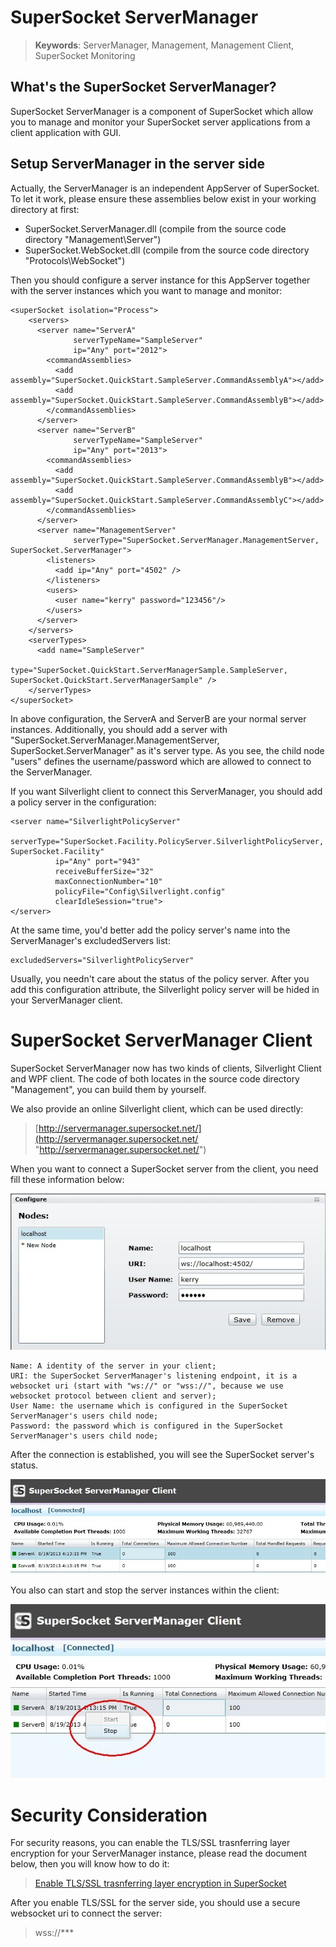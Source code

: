 # SuperSocket ServerManager

> __Keywords__: ServerManager, Management, Management Client, SuperSocket Monitoring

## What's the SuperSocket ServerManager?

SuperSocket ServerManager is a component of SuperSocket which allow you to manage and monitor your SuperSocket server applications from a client application with GUI.


## Setup ServerManager in the server side

Actually, the ServerManager is an independent AppServer of SuperSocket. To let it work, please ensure these assemblies below exist in your working directory at first:

- SuperSocket.ServerManager.dll (compile from the source code directory "Management\Server")
- SuperSocket.WebSocket.dll (compile from the source code directory "Protocols\WebSocket")

Then you should configure a server instance for this AppServer together with the server instances which you want to manage and monitor:

	<superSocket isolation="Process">
		<servers>
		  <server name="ServerA"
		          serverTypeName="SampleServer"
		          ip="Any" port="2012">
		    <commandAssemblies>
		      <add assembly="SuperSocket.QuickStart.SampleServer.CommandAssemblyA"></add>
		      <add assembly="SuperSocket.QuickStart.SampleServer.CommandAssemblyB"></add>
		    </commandAssemblies>
		  </server>
		  <server name="ServerB"
		          serverTypeName="SampleServer"
		          ip="Any" port="2013">
		    <commandAssemblies>
		      <add assembly="SuperSocket.QuickStart.SampleServer.CommandAssemblyB"></add>
		      <add assembly="SuperSocket.QuickStart.SampleServer.CommandAssemblyC"></add>
		    </commandAssemblies>
		  </server>
		  <server name="ManagementServer"
		          serverType="SuperSocket.ServerManager.ManagementServer, SuperSocket.ServerManager">
		    <listeners>
		      <add ip="Any" port="4502" />
		    </listeners>
		    <users>
		      <user name="kerry" password="123456"/>
		    </users>
		  </server>
		</servers>
		<serverTypes>
		  <add name="SampleServer"
		       type="SuperSocket.QuickStart.ServerManagerSample.SampleServer, SuperSocket.QuickStart.ServerManagerSample" />
		</serverTypes>
	</superSocket>


In above configuration, the ServerA and ServerB are your normal server instances. Additionally, you should add a server with "SuperSocket.ServerManager.ManagementServer, SuperSocket.ServerManager" as it's server type. As you see, the child node "users" defines the username/password which are allowed to connect to the ServerManager.

If you want Silverlight client to connect this ServerManager, you should add a policy server in the configuration:

    <server name="SilverlightPolicyServer"
              serverType="SuperSocket.Facility.PolicyServer.SilverlightPolicyServer, SuperSocket.Facility"
              ip="Any" port="943"
              receiveBufferSize="32"
              maxConnectionNumber="10"
              policyFile="Config\Silverlight.config"
              clearIdleSession="true">
    </server>


At the same time, you'd better add the policy server's name into the ServerManager's excludedServers list:

    excludedServers="SilverlightPolicyServer"

Usually, you needn't care about the status of the policy server. After you add this configuration attribute, the Silverlight policy server will be hided in your ServerManager client.

# SuperSocket ServerManager Client

SuperSocket ServerManager now has two kinds of clients, Silverlight Client and WPF client. The code of both locates in the source code directory "Management", you can build them by yourself.

We also provide an online Silverlight client, which can be used directly:
    
> [http://servermanager.supersocket.net/](http://servermanager.supersocket.net/ "http://servermanager.supersocket.net/")


When you want to connect a SuperSocket server from the client, you need fill these information below:

![SuperSocket ServerManager Client Configuration](images/servermanagerconfig.jpg)

    Name: A identity of the server in your client;
    URI: the SuperSocket ServerManager's listening endpoint, it is a websocket uri (start with "ws://" or "wss://", because we use websocket protocol between client and server);
    User Name: the username which is configured in the SuperSocket ServerManager's users child node; 
    Password: the password which is configured in the SuperSocket ServerManager's users child node; 


After the connection is established, you will see the SuperSocket server's status.

![SuperSocket ServerManager Client Show](images/servermanagershow.jpg)

You also can start and stop the server instances within the client:

![SuperSocket ServerManager Client Control](images/servermanagercontrol.jpg)


# Security Consideration

For security reasons, you can enable the TLS/SSL trasnferring layer encryption for your ServerManager instance, please read the document below, then you will know how to do it:

> [Enable TLS/SSL trasnferring layer encryption in SuperSocket](Enable-TLS-SSL-trasnferring-layer-encryption-in-SuperSocket)


After you enable TLS/SSL for the server side, you should use a secure websocket uri to connect the server:

> wss://***